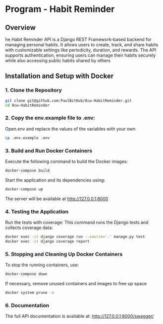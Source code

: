 # Program - Habit Reminder

## Overview
he Habit Reminder API is a Django REST Framework-based backend for managing personal habits. It allows users to create, track, and share habits with customizable settings like periodicity, duration, and rewards. The API supports authentication, ensuring users can manage their habits securely while also accessing public habits shared by others
## Installation and Setup with Docker

### 1. Clone the Repository

```bash
git clone git@github.com:PaulBitHub/8cw-HabitReminder.git
cd 8cw-HabitReminder
```
### 2. Copy the env.example file to .env:
Open.env and replace the values of the variables with your own
```bash
cp .env.example .env
```
### 3. Build and Run Docker Containers
Execute the following command to build the Docker images:
```bash
docker-compose build
```
Start the application and its dependencies using:
```bash
docker-compose up
```

The server will be available at http://127.0.0.1:8000

### 4. Testing the Application
Run the tests with coverage: This command runs the Django tests and collects coverage data:
```bash
docker exec -it django coverage run --source='.' manage.py test
docker exec -it django coverage report
```

### 5. Stopping and Cleaning Up Docker Containers
To stop the running containers, use:
```bash
docker-compose down
```
If necessary, remove unused containers and images to free up space
```bash
docker system prune -a
```

### 6. Documentation
The full API documentation is available at: http://127.0.0.1:8000/swagger/




